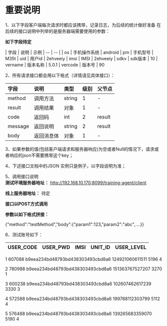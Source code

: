 重要说明
=======
1、以下字段客户端每次请求时都应该携带，记录日志，为后续的统计做好准备
在后续的接口说明中列举的是服务器端需要使用的参数：

**如下字段待定**

| 字段 | 说明 | 示例
| -- | -- | 
| os | 手机操作系统 | android 
| pm | 手机型号 | M35t
| uid | 用户id | 2ehveeiy
| imsi | IMSI | 2ehveeiy
| sdkv | sdk版本 | 10
| vername | 版本名称 | 5.0.1
| vercode | 版本号 | 90

2、所有请求接口都会用以下格式（详情请见具体接口）：

| 字段 | 说明 | 类型 | 级别 | 父节点 |
| :--- | :--- | :--- | :--- | :--- |
| method| 调用方法 | string | 1 | - |
| result | 调用结果 | 对象 | 1 | - |
| code | 返回码| int | 2 | result |
| message| 返回说明 | string | 2 | result |
| body | 返回消息体 | 对象 | 1 | - |

3、如果参数的值(包括客户端请求和服务器响应)为空或者Null的情况下，请求或者响应的json不需要携带这个key；

4、下述接口文档中的JSON 实例只是例子，以字段说明为准；


5、调用接口说明  
**测试环境服务器地址：**
http://192.168.10.170:8099/training-agent/client

**线上服务器地址：**
待定

**接口以POST方式调用**

**参数以如下格式拼接：**

{"method":"testMethod","body":{"param1":123,"param2":"abc",....}}

6、测试账号如下：

| USER_CODE  | USER_PWD | IMSI | UNIT_ID | USER_LEVEL |
| :--- | :--- | :--- | :--- | :--- |

1	607088	b9eea234bd48793bd438303493cbd8a6	124921060611511	5196	4

2	780988	b9eea234bd48793bd438303493cbd8a6	151363767527207	3270	1

3	600238	b9eea234bd48793bd438303493cbd8a6	102607462617239	3330	3

4	572588	b9eea234bd48793bd438303493cbd8a6	199788112303799	5112	4

5	576488	b9eea234bd48793bd438303493cbd8a6	139265683359070	5190	4

